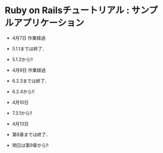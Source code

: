 # Ruby on Railsチュートリアル : サンプルアプリケーション				

* 4月7日 作業経過
 * 5.1.1までは終了．
 * 5.1.2から!!

* 4月9日 作業経過
 * 6.2.3までは終了．
 * 6.2.4から!!

* 4月10日
 * 7.3.1から!!

* 4月13日
 * 第8章までは終了．
 * 明日は第9章から!!
